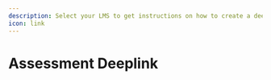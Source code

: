 ```yaml
---
description: Select your LMS to get instructions on how to create a deeplink into EXAMIND.
icon: link
---
```


# Assessment Deeplink
